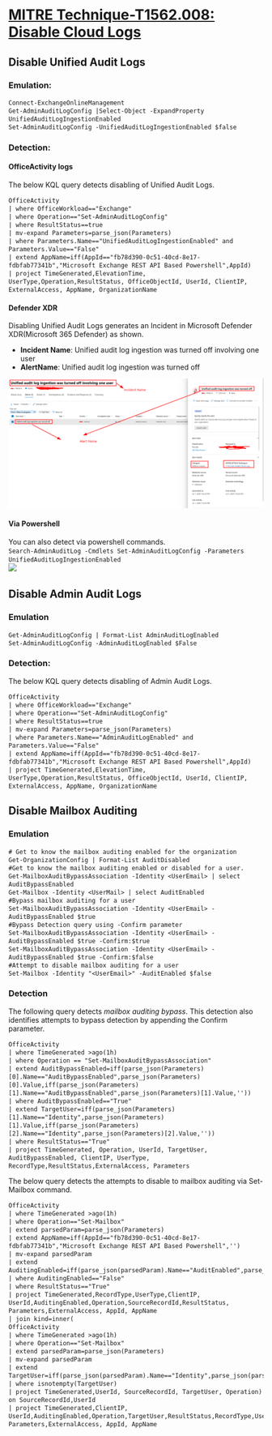 # [MITRE Technique-T1562.008: Disable Cloud Logs](https://attack.mitre.org/techniques/T1562/008/)  

## Disable Unified Audit Logs  
### Emulation:  
```
Connect-ExchangeOnlineManagement
Get-AdminAuditLogConfig |Select-Object -ExpandProperty UnifiedAuditLogIngestionEnabled
Set-AdminAuditLogConfig -UnifiedAuditLogIngestionEnabled $false
```

###
### Detection:
#### OfficeActivity logs
The below KQL query detects disabling of Unified Audit Logs.  
```
OfficeActivity
| where OfficeWorkload=="Exchange"
| where Operation=="Set-AdminAuditLogConfig"
| where ResultStatus==true
| mv-expand Parameters=parse_json(Parameters)
| where Parameters.Name=="UnifiedAuditLogIngestionEnabled" and Parameters.Value=="False"
| extend AppName=iff(AppId=="fb78d390-0c51-40cd-8e17-fdbfab77341b","Microsoft Exchange REST API Based Powershell",AppId)
| project TimeGenerated,ElevationTime, UserType,Operation,ResultStatus, OfficeObjectId, UserId, ClientIP, ExternalAccess, AppName, OrganizationName
```
#### Defender XDR
Disabling Unified Audit Logs generates an Incident in Microsoft Defender XDR(Microsoft 365 Defender) as shown.
* **Incident Name**: Unified audit log ingestion was turned off involving one user
* **AlertName**: Unified audit log ingestion was turned off

![Defender Alert](Images/UnifiedAuditLogDisabled.png)  
#### Via Powershell
You can also detect via powershell commands.  
```Search-AdminAuditLog -Cmdlets Set-AdminAuditLogConfig -Parameters UnifiedAuditLogIngestionEnabled```  
![](Images/DetectUnifiedAuditLogDisabled.png)

## Disable Admin Audit Logs  
### Emulation
```
Get-AdminAuditLogConfig | Format-List AdminAuditLogEnabled
Set-AdminAuditLogConfig -AdminAuditLogEnabled $False
```
### Detection: 
The below KQL query detects disabling of Admin Audit Logs.  
```
OfficeActivity
| where OfficeWorkload=="Exchange"
| where Operation=="Set-AdminAuditLogConfig"
| where ResultStatus==true
| mv-expand Parameters=parse_json(Parameters)
| where Parameters.Name=="AdminAuditLogEnabled" and Parameters.Value=="False"
| extend AppName=iff(AppId=="fb78d390-0c51-40cd-8e17-fdbfab77341b","Microsoft Exchange REST API Based Powershell",AppId)
| project TimeGenerated,ElevationTime, UserType,Operation,ResultStatus, OfficeObjectId, UserId, ClientIP, ExternalAccess, AppName, OrganizationName
```
## Disable Mailbox Auditing
### Emulation

```
# Get to know the mailbox auditing enabled for the organization
Get-OrganizationConfig | Format-List AuditDisabled
#Get to know the mailbox auditing enabled or disabled for a user.
Get-MailboxAuditBypassAssociation -Identity <UserEmail> | select AuditBypassEnabled
Get-Mailbox -Identity <UserMail> | select AuditEnabled                 
#Bypass mailbox auditing for a user
Set-MailboxAuditBypassAssociation -Identity <UserEmail> -AuditBypassEnabled $true
#Bypass Detection query using -Confirm parameter
Set-MailboxAuditBypassAssociation -Identity <UserEmail> -AuditBypassEnabled $true -Confirm:$true 
Set-MailboxAuditBypassAssociation -Identity <UserEmail> -AuditBypassEnabled $true -Confirm:$false
#Attempt to disable mailbox auditing for a user
Set-Mailbox -Identity "<UserEmail>" -AuditEnabled $false 
```
### Detection
The following query detects _mailbox auditing bypass_. This detection also identifies attempts to bypass detection by appending the Confirm parameter.
```
OfficeActivity
| where TimeGenerated >ago(1h)
| where Operation == "Set-MailboxAuditBypassAssociation"
| extend AuditBypassEnabled=iff(parse_json(Parameters)[0].Name=="AuditBypassEnabled",parse_json(Parameters)[0].Value,iff(parse_json(Parameters)[1].Name=="AuditBypassEnabled",parse_json(Parameters)[1].Value,''))
| where AuditBypassEnabled=="True"
| extend TargetUser=iff(parse_json(Parameters)[1].Name=="Identity",parse_json(Parameters)[1].Value,iff(parse_json(Parameters)[2].Name=="Identity",parse_json(Parameters)[2].Value,''))
| where ResultStatus=="True"
| project TimeGenerated, Operation, UserId, TargetUser,  AuditBypassEnabled, ClientIP, UserType, RecordType,ResultStatus,ExternalAccess, Parameters
```
The below query detects the attempts to disable to mailbox auditing via Set-Mailbox command.  
```
OfficeActivity
| where TimeGenerated >ago(1h)
| where Operation=="Set-Mailbox"
| extend parsedParam=parse_json(Parameters) 
| extend AppName=iff(AppId=="fb78d390-0c51-40cd-8e17-fdbfab77341b","Microsoft Exchange REST API Based Powershell",'')
| mv-expand parsedParam
| extend AuditingEnabled=iff(parse_json(parsedParam).Name=="AuditEnabled",parse_json(parsedParam).Value,'')
| where AuditingEnabled=="False"
| where ResultStatus=="True"
| project TimeGenerated,RecordType,UserType,ClientIP, UserId,AuditingEnabled,Operation,SourceRecordId,ResultStatus, Parameters,ExternalAccess, AppId, AppName
| join kind=inner(
OfficeActivity
| where TimeGenerated >ago(1h)
| where Operation=="Set-Mailbox"
| extend parsedParam=parse_json(Parameters) 
| mv-expand parsedParam
| extend TargetUser=iff(parse_json(parsedParam).Name=="Identity",parse_json(parsedParam).Value,'')
| where isnotempty(TargetUser)
| project TimeGenerated,UserId, SourceRecordId, TargetUser, Operation) on SourceRecordId,UserId
| project TimeGenerated,ClientIP, UserId,AuditingEnabled,Operation,TargetUser,ResultStatus,RecordType,UserType,SourceRecordId, Parameters,ExternalAccess, AppId, AppName
```
